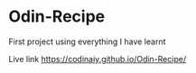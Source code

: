 # Odin-Recipe

First project using everything I have learnt

Live link https://codinaiy.github.io/Odin-Recipe/
